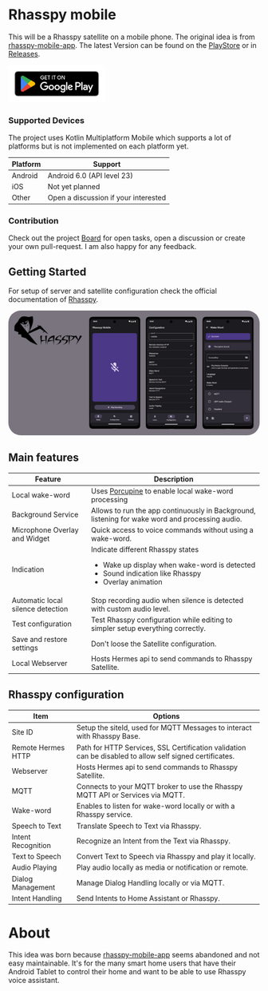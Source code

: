 # Rhasspy mobile

This will be a Rhasspy satellite on a mobile phone. The original idea is
from [rhasspy-mobile-app](https://github.com/razzo04/rhasspy-mobile-app). The latest Version can be
found on the [PlayStore](https://play.google.com/store/apps/details?id=org.rhasspy.mobile.android)
or in [Releases](https://github.com/Nailik/rhasspy_mobile/releases).

[<img src="documentation/images/google-play-badge.png" height="75">](https://play.google.com/store/apps/details?id=org.rhasspy.mobile.android)

### Supported Devices

The project uses Kotlin Multiplatform Mobile which supports a lot of platforms but is not
implemented on each platform yet.

| Platform | Support                              |
|----------|--------------------------------------|
| Android  | Android 6.0 (API level 23)           |
| iOS      | Not yet planned                      |
| Other    | Open a discussion if your interested |

### Contribution

Check out the project [Board](https://github.com/users/Nailik/projects/1) for open tasks, open a
discussion or create your own pull-request.
I am also happy for any feedback.

## Getting Started

For setup of server and satellite configuration check the official documentation
of [Rhasspy](https://rhasspy.readthedocs.io/en/latest/tutorials/#server-with-satellites).

<img src="documentation/images/header.png" height="250" style="border-radius:25px">

## Main features

| Feature                           | Description                                                                                                                                                        |
|-----------------------------------|--------------------------------------------------------------------------------------------------------------------------------------------------------------------|
| Local wake-word                   | Uses [Porcupine](https://picovoice.ai/platform/porcupine/) to enable local wake-word processing                                                                    |
| Background Service                | Allows to run the app continuously in Background, listening for wake word and processing audio.                                                                    |
| Microphone Overlay and Widget     | Quick access to voice commands without using a wake-word.                                                                                                          |
| Indication                        | Indicate different Rhasspy states<br/><ul><li>Wake up display when wake-word is detected</li><li>Sound indication like Rhasspy</li><li>Overlay animation</li></ul> |
| Automatic local silence detection | Stop recording audio when silence is detected with custom audio level.                                                                                             |
| Test configuration                | Test Rhasspy configuration while editing to simpler setup everything correctly.                                                                                    |
| Save and restore settings         | Don't loose the Satellite configuration.                                                                                                                           |
| Local Webserver                   | Hosts Hermes api to send commands to Rhasspy Satellite.                                                                                                            |

## Rhasspy configuration

| Item               | Options                                                                                                 |
|--------------------|---------------------------------------------------------------------------------------------------------|
| Site ID            | Setup the siteId, used for MQTT Messages to interact with Rhasspy Base.                                 |
| Remote Hermes HTTP | Path for HTTP Services, SSL Certification validation can be disabled to allow self signed certificates. |
| Webserver          | Hosts Hermes api to send commands to Rhasspy Satellite.                                                 |
| MQTT               | Connects to your MQTT broker to use the Rhasspy MQTT API or Services via MQTT.                          |
| Wake-word          | Enables to listen for wake-word locally or with a Rhasspy service.                                      |
| Speech to Text     | Translate Speech to Text via Rhasspy.                                                                   |
| Intent Recognition | Recognize an Intent from the Text via Rhasspy.                                                          |
| Text to Speech     | Convert Text to Speech via Rhasspy and play it locally.                                                 |
| Audio Playing      | Play audio locally as media or notification or remote.                                                  |
| Dialog Management  | Manage Dialog Handling locally or via MQTT.                                                             |
| Intent Handling    | Send Intents to Home Assistant or Rhasspy.                                                              |

# About

This idea was born because [rhasspy-mobile-app](https://github.com/razzo04/rhasspy-mobile-app) seems
abandoned and not easy maintainable. It's for the many smart home users that have their Android
Tablet
to control their home and want to be able to use Rhasspy voice assistant.
